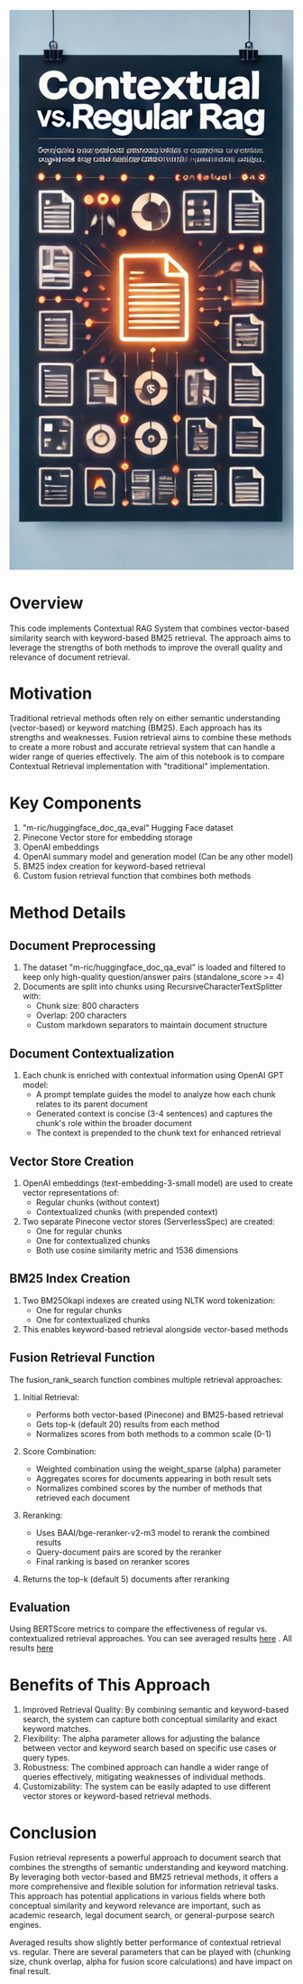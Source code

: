 ![Contextual vs Regular Rag](context_vs_regular_rag.png)

# Overview

This code implements Contextual RAG System that combines vector-based similarity search with keyword-based BM25 retrieval. The approach aims to leverage the strengths of both methods to improve the overall quality and relevance of document retrieval.

# Motivation

Traditional retrieval methods often rely on either semantic understanding (vector-based) or keyword matching (BM25). Each approach has its strengths and weaknesses. Fusion retrieval aims to combine these methods to create a more robust and accurate retrieval system that can handle a wider range of queries effectively. The aim of this notebook is to compare Contextual Retrieval implementation with "traditional" implementation.

# Key Components

1. "m-ric/huggingface_doc_qa_eval" Hugging Face dataset
2. Pinecone Vector store for embedding storage
3. OpenAI embeddings
4. OpenAI summary model and generation model (Can be any other model)
5. BM25 index creation for keyword-based retrieval
6. Custom fusion retrieval function that combines both methods

# Method Details

## Document Preprocessing
1. The dataset "m-ric/huggingface_doc_qa_eval" is loaded and filtered to keep only high-quality question/answer pairs (standalone_score >= 4)
2. Documents are split into chunks using RecursiveCharacterTextSplitter with:
   - Chunk size: 800 characters
   - Overlap: 200 characters
   - Custom markdown separators to maintain document structure

## Document Contextualization
1. Each chunk is enriched with contextual information using OpenAI GPT model:
   - A prompt template guides the model to analyze how each chunk relates to its parent document
   - Generated context is concise (3-4 sentences) and captures the chunk's role within the broader document
   - The context is prepended to the chunk text for enhanced retrieval

## Vector Store Creation
1. OpenAI embeddings (text-embedding-3-small model) are used to create vector representations of:
   - Regular chunks (without context)
   - Contextualized chunks (with prepended context)
2. Two separate Pinecone vector stores (ServerlessSpec) are created:
   - One for regular chunks
   - One for contextualized chunks
   - Both use cosine similarity metric and 1536 dimensions

## BM25 Index Creation
1. Two BM25Okapi indexes are created using NLTK word tokenization:
   - One for regular chunks
   - One for contextualized chunks
2. This enables keyword-based retrieval alongside vector-based methods

## Fusion Retrieval Function
The fusion_rank_search function combines multiple retrieval approaches:

1. Initial Retrieval:
   - Performs both vector-based (Pinecone) and BM25-based retrieval
   - Gets top-k (default 20) results from each method
   - Normalizes scores from both methods to a common scale (0-1)

2. Score Combination:
   - Weighted combination using the weight_sparse (alpha) parameter
   - Aggregates scores for documents appearing in both result sets
   - Normalizes combined scores by the number of methods that retrieved each document

3. Reranking:
   - Uses BAAI/bge-reranker-v2-m3 model to rerank the combined results
   - Query-document pairs are scored by the reranker
   - Final ranking is based on reranker scores

4. Returns the top-k (default 5) documents after reranking

## Evaluation
Using BERTScore metrics to compare the effectiveness of regular vs. contextualized retrieval approaches.
You can see averaged results [here](/notebook/results/comparison_results_20241210_095654.csv) .
All results [here](/notebook/results/)

# Benefits of This Approach
1. Improved Retrieval Quality: By combining semantic and keyword-based search, the system can capture both conceptual similarity and exact keyword matches.
2. Flexibility: The alpha parameter allows for adjusting the balance between vector and keyword search based on specific use cases or query types.
3. Robustness: The combined approach can handle a wider range of queries effectively, mitigating weaknesses of individual methods.
4. Customizability: The system can be easily adapted to use different vector stores or keyword-based retrieval methods.

# Conclusion
Fusion retrieval represents a powerful approach to document search that combines the strengths of semantic understanding and keyword matching. By leveraging both vector-based and BM25 retrieval methods, it offers a more comprehensive and flexible solution for information retrieval tasks. This approach has potential applications in various fields where both conceptual similarity and keyword relevance are important, such as academic research, legal document search, or general-purpose search engines.

Averaged results show slightly better performance of contextual retrieval vs. regular. There are several parameters that can be played with (chunking size, chunk overlap, alpha for fusion score calculations) and have impact on final result.
